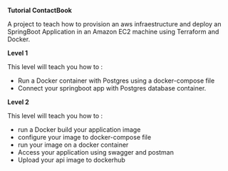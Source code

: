 **Tutorial ContactBook**

A project to teach how to provision an aws infraestructure and deploy an SpringBoot
Application in an Amazon EC2 machine using Terraform and Docker.

**Level 1**

This level will teach you how to :
- Run a Docker container with Postgres using a docker-compose file
- Connect your springboot app with Postgres database container.

**Level 2**

This level will teach you how to : 
- run a Docker build your application image 
- configure your image to docker-compose file 
- run your image on a docker container
- Access your application using swagger and postman
- Upload your api image to dockerhub

